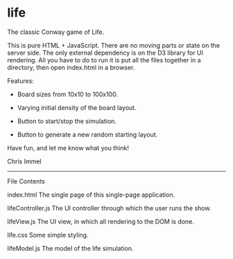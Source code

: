 # life
The classic Conway game of Life.

This is pure HTML + JavaScript.  There are no moving parts or state on the server side.  The only external
dependency is on the D3 library for UI rendering.  All you have to do to run it is put all the files together
in a directory, then open index.html in a browser.

Features:

* Board sizes from 10x10 to 100x100.

* Varying initial density of the board layout.

* Button to start/stop the simulation.

* Button to generate a new random starting layout.

Have fun, and let me know what you think!

Chris Immel

-----------------------------------



File Contents

index.html
The single page of this single-page application.

lifeController.js
The UI controller through which the user runs the show.

lifeView.js
The UI view, in which all rendering to the DOM is done.

life.css
Some simple styling.

lifeModel.js
The model of the life simulation.
